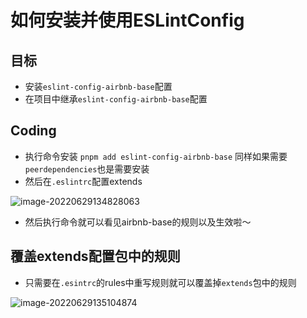 # 如何安装并使用ESLintConfig

## 目标

- 安装`eslint-config-airbnb-base`配置
- 在项目中继承`eslint-config-airbnb-base`配置

## Coding

- 执行命令安装 `pnpm add eslint-config-airbnb-base` 同样如果需要`peerdependencies`也是需要安装
- 然后在`.eslintrc`配置extends

![image-20220629134828063](https://tva1.sinaimg.cn/large/e6c9d24ely1h3p2f4apstj20go0fd755.jpg)

- 然后执行命令就可以看见airbnb-base的规则以及生效啦～

## 覆盖extends配置包中的规则

- 只需要在`.esintrc`的rules中重写规则就可以覆盖掉`extends`包中的规则

![image-20220629135104874](https://tva1.sinaimg.cn/large/e6c9d24ely1h3p2hu4ekcj20er0cgdgg.jpg)